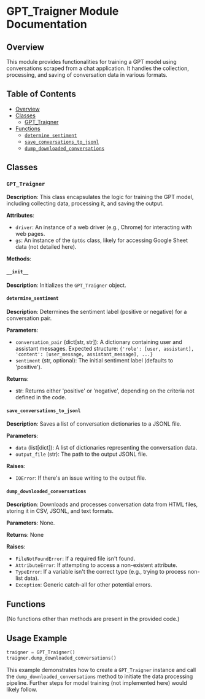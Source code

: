 # GPT_Traigner Module Documentation

## Overview

This module provides functionalities for training a GPT model using conversations scraped from a chat application.  It handles the collection, processing, and saving of conversation data in various formats.


## Table of Contents

* [Overview](#overview)
* [Classes](#classes)
    * [GPT_Traigner](#gpt_traigner)
* [Functions](#functions)
    * [`determine_sentiment`](#determine_sentiment)
    * [`save_conversations_to_jsonl`](#save_conversations_to_jsonl)
    * [`dump_downloaded_conversations`](#dump_downloaded_conversations)


## Classes

### `GPT_Traigner`

**Description**: This class encapsulates the logic for training the GPT model, including collecting data, processing it, and saving the output.

**Attributes**:

* `driver`: An instance of a web driver (e.g., Chrome) for interacting with web pages.
* `gs`: An instance of the `GptGs` class, likely for accessing Google Sheet data (not detailed here).


**Methods**:

#### `__init__`

**Description**: Initializes the `GPT_Traigner` object.

#### `determine_sentiment`

**Description**: Determines the sentiment label (positive or negative) for a conversation pair.

**Parameters**:

* `conversation_pair` (dict[str, str]): A dictionary containing user and assistant messages.  Expected structure: `{'role': [user, assistant], 'content': [user_message, assistant_message], ...}`
* `sentiment` (str, optional): The initial sentiment label (defaults to 'positive').

**Returns**:

* str:  Returns either 'positive' or 'negative', depending on the criteria not defined in the code.

#### `save_conversations_to_jsonl`

**Description**: Saves a list of conversation dictionaries to a JSONL file.

**Parameters**:

* `data` (list[dict]): A list of dictionaries representing the conversation data.
* `output_file` (str): The path to the output JSONL file.

**Raises**:

* `IOError`: If there's an issue writing to the output file.


#### `dump_downloaded_conversations`

**Description**: Downloads and processes conversation data from HTML files, storing it in CSV, JSONL, and text formats.

**Parameters**:  None.

**Returns**: None


**Raises**:
* `FileNotFoundError`: If a required file isn't found.
* `AttributeError`: If attempting to access a non-existent attribute.
* `TypeError`: If a variable isn't the correct type (e.g., trying to process non-list data).
* `Exception`:  Generic catch-all for other potential errors.  


## Functions


(No functions other than methods are present in the provided code.)


## Usage Example

```python
traigner = GPT_Traigner()
traigner.dump_downloaded_conversations()
```

This example demonstrates how to create a `GPT_Traigner` instance and call the `dump_downloaded_conversations` method to initiate the data processing pipeline.  Further steps for model training (not implemented here) would likely follow.


```
```
